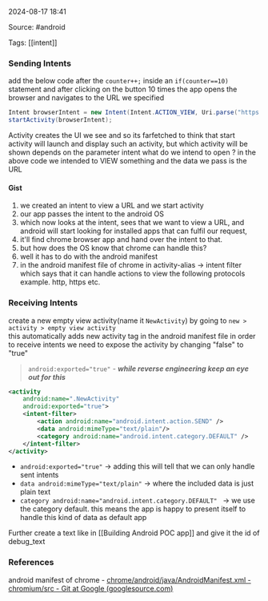 
2024-08-17 18:41

Source: #android 

Tags: [[intent]]
### Sending Intents

add the below code after the `counter++;` inside an `if(counter==10)` statement
and after clicking on the button 10 times the app opens the browser and navigates to the URL we specified 

``` java
Intent browserIntent = new Intent(Intent.ACTION_VIEW, Uri.parse("https://hextree.io/"));
startActivity(browserIntent); 
```

Activity creates the UI we see and so its farfetched to think that start activity will launch and display such an activity, but which activity will be shown depends on the parameter intent
what do we intend to open ? 
in the above code we intended to VIEW something and the data we pass is the URL 
#### Gist 

1. we created an intent to view a URL and we start activity 
2. our app passes the intent to the android OS 
3. which now looks at the intent, sees that we want to view a URL, and android will start looking for installed apps that can fulfil our request, 
4. it'll find chrome browser app and hand over the intent to that. 
5. but how does the OS know that chrome can handle this? 
6. well it has to do with the android manifest 
7. in the android manifest file of chrome in activity-alias -> intent filter which says that it can handle actions to view the following protocols example. http, https etc. 
### Receiving Intents

create a new empty view activity(name it `NewActivity`) by going to `new > activity > empty view activity`  
this automatically adds new activity tag in the android manifest file 
in order to receive intents we need to expose the activity by changing "false" to "true"
> `android:exported="true"` - ***while reverse engineering keep an eye out for this***

```xml
<activity
	android:name=".NewActivity"
	android:exported="true">
	<intent-filter>  
	    <action android:name="android.intent.action.SEND" />  
	    <data android:mimeType="text/plain"/>  
	    <category android:name="android.intent.category.DEFAULT" />  
	</intent-filter>
</activity>
```

- `android:exported="true"`  ->   adding this will tell that we can only handle sent intents
- `data android:mimeType="text/plain"`   ->   where the included data is just plain text 
- `category android:name="android.intent.category.DEFAULT" ` ->   we use the category default. this means the app is happy to present itself to handle this kind of data as default app 

Further create a text like in [[Building Android POC app]] and give it the id of debug_text
### References

android manifest of chrome - [chrome/android/java/AndroidManifest.xml - chromium/src - Git at Google (googlesource.com)](https://chromium.googlesource.com/chromium/src/+/b71e98cdf14f18cb967a73857826f6e8c568cea0/chrome/android/java/AndroidManifest.xml#156)